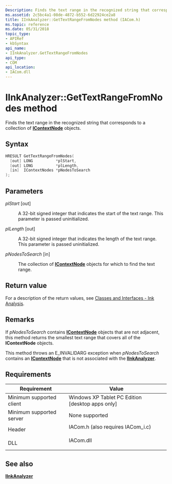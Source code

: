 ```yaml
---
Description: Finds the text range in the recognized string that corresponds to a collection of IContextNode objects.
ms.assetid: 2c5bc4a1-08de-4872-b552-6d22924ce2a8
title: IInkAnalyzer::GetTextRangeFromNodes method (IACom.h)
ms.topic: reference
ms.date: 05/31/2018
topic_type: 
- APIRef
- kbSyntax
api_name: 
- IInkAnalyzer.GetTextRangeFromNodes
api_type: 
- COM
api_location: 
- IACom.dll
---
```


# IInkAnalyzer::GetTextRangeFromNodes method

Finds the text range in the recognized string that corresponds to a collection of [**IContextNode**](icontextnode.md) objects.

## Syntax


```C++
HRESULT GetTextRangeFromNodes(
  [out] LONG          *plStart,
  [out] LONG          *plLength,
  [in]  IContextNodes *pNodesToSearch
);
```



## Parameters

<dl> <dt>

*plStart* \[out\]
</dt> <dd>

A 32-bit signed integer that indicates the start of the text range. This parameter is passed uninitialized.

</dd> <dt>

*plLength* \[out\]
</dt> <dd>

A 32-bit signed integer that indicates the length of the text range. This parameter is passed uninitialized.

</dd> <dt>

*pNodesToSearch* \[in\]
</dt> <dd>

The collection of [**IContextNode**](icontextnode.md) objects for which to find the text range.

</dd> </dl>

## Return value

For a description of the return values, see [Classes and Interfaces - Ink Analysis](classes-and-interfaces---ink-analysis.md).

## Remarks

If *pNodesToSearch* contains [**IContextNode**](icontextnode.md) objects that are not adjacent, this method returns the smallest text range that covers all of the **IContextNode** objects.

This method throws an E\_INVALIDARG exception when *pNodesToSearch* contains an [**IContextNode**](icontextnode.md) that is not associated with the [**IInkAnalyzer**](iinkanalyzer.md).

## Requirements



| Requirement | Value |
|-------------------------------------|---------------------------------------------------------------------------------------------------------------|
| Minimum supported client<br/> | Windows XP Tablet PC Edition \[desktop apps only\]<br/>                                                 |
| Minimum supported server<br/> | None supported<br/>                                                                                     |
| Header<br/>                   | <dl> <dt>IACom.h (also requires IACom\_i.c)</dt> </dl> |
| DLL<br/>                      | <dl> <dt>IACom.dll</dt> </dl>                          |



## See also

<dl> <dt>

[**IInkAnalyzer**](iinkanalyzer.md)
</dt> </dl>

 

 




